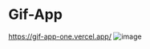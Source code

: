 # Gif-App
https://gif-app-one.vercel.app/
![image](https://github.com/oscar2697/Gif-App/assets/77596284/17a6f16c-0353-49af-b481-b89dac05a17a)
